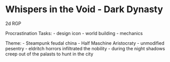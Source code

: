 # Whispers in the Void - Dark Dynasty

2d RGP

Procrastination Tasks:
    - design icon
    - world building
    - mechanics

Theme:
    - Steampunk feudal china
    - Half Maschine Aristocraty
    - unmodified pesentry
    - eldritch horrors infiltrated the nobility
    - during the night shadows creep out of the palasts to hunt in the city
